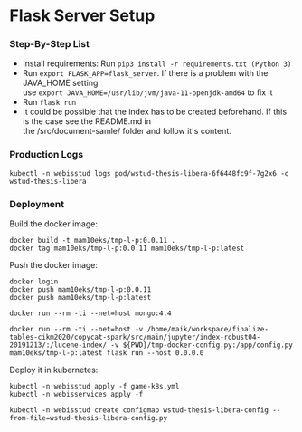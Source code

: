 # Flask Server Setup

### Step-By-Step List

- Install requirements: Run `pip3 install -r requirements.txt (Python 3)`
- Run `export FLASK_APP=flask_server`. If there is a problem with the JAVA_HOME setting \
  use `export JAVA_HOME=/usr/lib/jvm/java-11-openjdk-amd64` to fix it
- Run `flask run`
- It could be possible that the index has to be created beforehand. If this is the case see the README.md in \
  the /src/document-samle/ folder and follow it's content.

### Production Logs

```
kubectl -n webisstud logs pod/wstud-thesis-libera-6f6448fc9f-7g2x6 -c wstud-thesis-libera
```

### Deployment 

Build the docker image:
```
docker build -t mam10eks/tmp-l-p:0.0.11 .
docker tag mam10eks/tmp-l-p:0.0.11 mam10eks/tmp-l-p:latest
```

Push the docker image:

```
docker login
docker push mam10eks/tmp-l-p:0.0.11
docker push mam10eks/tmp-l-p:latest
```

```
docker run --rm -ti --net=host mongo:4.4
```

```
docker run --rm -ti --net=host -v /home/maik/workspace/finalize-tables-cikm2020/copycat-spark/src/main/jupyter/index-robust04-20191213/:/lucene-index/ -v ${PWD}/tmp-docker-config.py:/app/config.py mam10eks/tmp-l-p:latest flask run --host 0.0.0.0
```

Deploy it in kubernetes:

```
kubectl -n webisstud apply -f game-k8s.yml
kubectl -n webisservices apply -f
```

```
kubectl -n webisstud create configmap wstud-thesis-libera-config --from-file=wstud-thesis-libera-config.py
```


